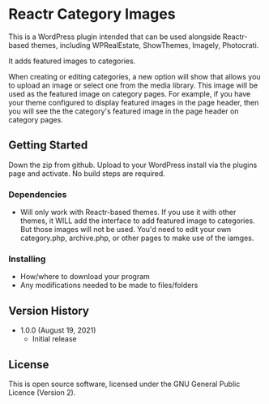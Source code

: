 # Reactr Category Images

This is a WordPress plugin intended that can be used alongside Reactr-based themes, including WPRealEstate, ShowThemes, Imagely, Photocrati.

It adds featured images to categories. 

When creating or editing categories, a new option will show that allows you to upload an image or select one from the media library. This image will be used as the featured image on category pages. For example, if you have your theme configured to display featured images in the page header, then you will see the the category's featured image in the page header on category pages. 

## Getting Started

Down the zip from github. Upload to your WordPress install via the plugins page and activate. No build steps are required.

### Dependencies

* Will only work with Reactr-based themes. If you use it with other themes, it WILL add the interface to add featured image to categories. But those images will not be used. You'd need to edit your own category.php, archive.php, or other pages to make use of the iamges. 

### Installing

* How/where to download your program
* Any modifications needed to be made to files/folders

## Version History

* 1.0.0 (August 19, 2021)
    * Initial release

## License

This is open source software, licensed under the GNU General Public Licence (Version 2). 
